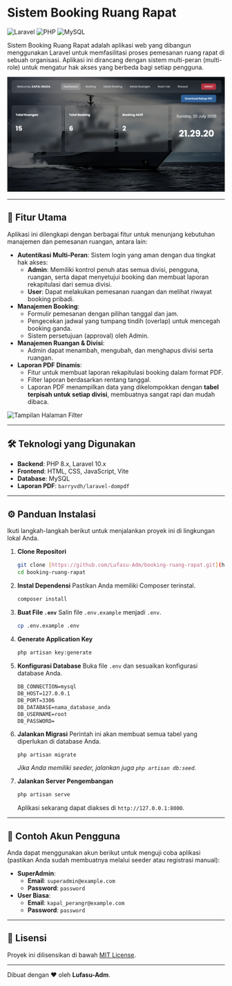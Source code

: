 # Sistem Booking Ruang Rapat

![Laravel](https://img.shields.io/badge/Laravel-FF2D20?style=for-the-badge&logo=laravel&logoColor=white)
![PHP](https://img.shields.io/badge/PHP-777BB4?style=for-the-badge&logo=php&logoColor=white)
![MySQL](https://img.shields.io/badge/MySQL-4479A1?style=for-the-badge&logo=mysql&logoColor=white)

Sistem Booking Ruang Rapat adalah aplikasi web yang dibangun menggunakan Laravel untuk memfasilitasi proses pemesanan ruang rapat di sebuah organisasi. Aplikasi ini dirancang dengan sistem multi-peran (multi-role) untuk mengatur hak akses yang berbeda bagi setiap pengguna.

![Tampilan Dashboard Super Admin](https://github.com/Lufasu-Adm/booking-ruang-rapat/blob/main/UI/Admin.png)

---

## 🚀 Fitur Utama

Aplikasi ini dilengkapi dengan berbagai fitur untuk menunjang kebutuhan manajemen dan pemesanan ruangan, antara lain:

* **Autentikasi Multi-Peran**: Sistem login yang aman dengan dua tingkat hak akses:
    * **Admin**: Memiliki kontrol penuh atas semua divisi, pengguna, ruangan, serta dapat menyetujui booking dan membuat laporan rekapitulasi dari semua divisi.
    * **User**: Dapat melakukan pemesanan ruangan dan melihat riwayat booking pribadi.
* **Manajemen Booking**:
    * Formulir pemesanan dengan pilihan tanggal dan jam.
    * Pengecekan jadwal yang tumpang tindih (overlap) untuk mencegah booking ganda.
    * Sistem persetujuan (approval) oleh Admin.
* **Manajemen Ruangan & Divisi**:
    * Admin dapat menambah, mengubah, dan menghapus divisi serta ruangan.
* **Laporan PDF Dinamis**:
    * Fitur untuk membuat laporan rekapitulasi booking dalam format PDF.
    * Filter laporan berdasarkan rentang tanggal.
    * Laporan PDF menampilkan data yang dikelompokkan dengan **tabel terpisah untuk setiap divisi**, membuatnya sangat rapi dan mudah dibaca.

![Tampilan Halaman Filter](https://i.imgur.com/f9G4dYm.png)

---

## 🛠️ Teknologi yang Digunakan

* **Backend**: PHP 8.x, Laravel 10.x
* **Frontend**: HTML, CSS, JavaScript, Vite
* **Database**: MySQL
* **Laporan PDF**: `barryvdh/laravel-dompdf`

---

## ⚙️ Panduan Instalasi

Ikuti langkah-langkah berikut untuk menjalankan proyek ini di lingkungan lokal Anda.

1.  **Clone Repositori**
    ```bash
    git clone [https://github.com/Lufasu-Adm/booking-ruang-rapat.git](https://github.com/Lufasu-Adm/booking-ruang-rapat.git)
    cd booking-ruang-rapat
    ```

2.  **Instal Dependensi**
    Pastikan Anda memiliki Composer terinstal.
    ```bash
    composer install
    ```

3.  **Buat File `.env`**
    Salin file `.env.example` menjadi `.env`.
    ```bash
    cp .env.example .env
    ```

4.  **Generate Application Key**
    ```bash
    php artisan key:generate
    ```

5.  **Konfigurasi Database**
    Buka file `.env` dan sesuaikan konfigurasi database Anda.
    ```env
    DB_CONNECTION=mysql
    DB_HOST=127.0.0.1
    DB_PORT=3306
    DB_DATABASE=nama_database_anda
    DB_USERNAME=root
    DB_PASSWORD=
    ```

6.  **Jalankan Migrasi**
    Perintah ini akan membuat semua tabel yang diperlukan di database Anda.
    ```bash
    php artisan migrate
    ```
    *Jika Anda memiliki seeder, jalankan juga `php artisan db:seed`.*

7.  **Jalankan Server Pengembangan**
    ```bash
    php artisan serve
    ```
    Aplikasi sekarang dapat diakses di `http://127.0.0.1:8000`.

---

## 👤 Contoh Akun Pengguna

Anda dapat menggunakan akun berikut untuk menguji coba aplikasi (pastikan Anda sudah membuatnya melalui seeder atau registrasi manual):

* **SuperAdmin**:
    * **Email**: `superadmin@example.com`
    * **Password**: `password`
* **User Biasa**:
    * **Email**: `kapal_perangr@example.com`
    * **Password**: `password`

---

## 📄 Lisensi

Proyek ini dilisensikan di bawah [MIT License](LICENSE.md).

---

Dibuat dengan ❤️ oleh **Lufasu-Adm**.
